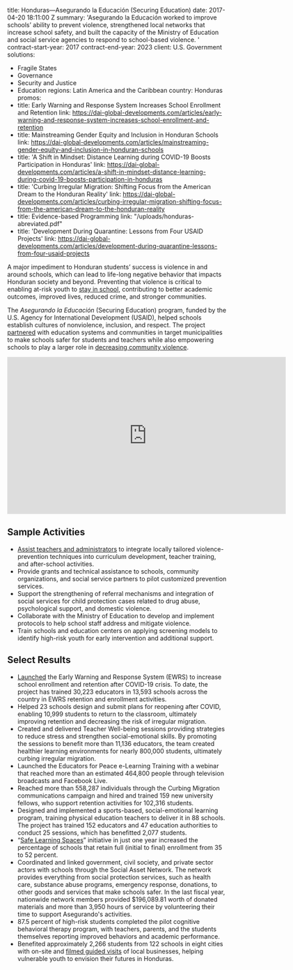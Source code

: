 
title: Honduras—Asegurando la Educación (Securing Education)
date: 2017-04-20 18:11:00 Z
summary: 'Asegurando la Educación worked to improve schools’ ability to prevent violence,
  strengthened local networks that increase school safety, and built the capacity
  of the Ministry of Education and social service agencies to respond to school-based
  violence. '
contract-start-year: 2017
contract-end-year: 2023
client: U.S. Government
solutions:
- Fragile States
- Governance
- Security and Justice
- Education
regions: Latin America and the Caribbean
country: Honduras
promos:
- title: Early Warning and Response System Increases School Enrollment and Retention
  link: https://dai-global-developments.com/articles/early-warning-and-response-system-increases-school-enrollment-and-retention
- title: Mainstreaming Gender Equity and Inclusion in Honduran Schools
  link: https://dai-global-developments.com/articles/mainstreaming-gender-equity-and-inclusion-in-honduran-schools
- title: 'A Shift in Mindset: Distance Learning during COVID-19 Boosts Participation
    in Honduras'
  link: https://dai-global-developments.com/articles/a-shift-in-mindset-distance-learning-during-covid-19-boosts-participation-in-honduras
- title: 'Curbing Irregular Migration: Shifting Focus from the American Dream to the
    Honduran Reality'
  link: https://dai-global-developments.com/articles/curbing-irregular-migration-shifting-focus-from-the-american-dream-to-the-honduran-reality
- title: Evidence-based Programming
  link: "/uploads/honduras-abreviated.pdf"
- title: 'Development During Quarantine: Lessons from Four USAID Projects'
  link: https://dai-global-developments.com/articles/development-during-quarantine-lessons-from-four-usaid-projects


A major impediment to Honduran students’ success is violence in and around schools, which can lead to life-long negative behavior that impacts Honduran society and beyond. Preventing that violence is critical to enabling at-risk youth to [stay in school](https://dai-global-developments.com/articles/safe-learning-spaces-in-honduras-curb-undocumented-migration), contributing to better academic outcomes, improved lives, reduced crime, and stronger communities.

The *Asegurando la Educación* (Securing Education) program, funded by the U.S. Agency for International Development (USAID), helped schools establish cultures of nonviolence, inclusion, and respect. The project [partnered]((https://eccnetwork.net/peer-violence-bullying/)) with education systems and communities in target municipalities to make schools safer for students and teachers while also empowering schools to play a larger role in [decreasing community violence](https://www.baselgovernance.org/blog/el-salvadors-rule-law-election-deserves-our-support-heres-how).

<iframe src="https://player.vimeo.com/video/340415699" width="640" height="360" frameborder="0" allow="autoplay; fullscreen" allowfullscreen></iframe>

## Sample Activities

* [Assist teachers and administrators](http://dai-global-developments.com/articles/baseline-study-prompts-school-officials-to-counter-violence-in-honduras/) to integrate locally tailored violence-prevention techniques into curriculum development, teacher training, and after-school activities.
* Provide grants and technical assistance to schools, community organizations, and social service partners to pilot customized prevention services.
* Support the strengthening of referral mechanisms and integration of social services for child protection cases related to drug abuse, psychological support, and domestic violence.
* Collaborate with the Ministry of Education to develop and implement protocols to help school staff address and mitigate violence.
* Train schools and education centers on applying screening models to identify high-risk youth for early intervention and additional support.

## Select Results

* [Launched](https://dai-global-developments.com/articles/early-warning-and-response-system-increases-school-enrollment-and-retention) the Early Warning and Response System (EWRS) to increase school enrollment and retention after COVID-19 crisis. To date, the project has trained 30,223 educators in 13,593 schools across the country in EWRS retention and enrollment activities.
* Helped 23 schools design and submit plans for reopening after COVID, enabling 10,999 students to return to the classroom, ultimately improving retention and decreasing the risk of irregular migration.
* Created and delivered Teacher Well-being sessions providing strategies to reduce stress and strengthen social-emotional skills. By promoting the sessions to benefit more than 11,136 educators, the team created healthier learning environments for nearly 800,000 students, ultimately curbing irregular migration.
* Launched the Educators for Peace e-Learning Training with a webinar that reached more than an estimated 464,800 people through television broadcasts and Facebook Live.
* Reached more than 558,287 individuals through the Curbing Migration communications campaign and hired and trained 159 new university fellows, who support retention activities for 102,316 students.
* Designed and implemented a sports-based, social-emotional learning program, training physical education teachers to deliver it in 88 schools. The project has trained 152 educators and 47 education authorities to conduct 25 sessions, which has benefitted 2,077 students.
* “[Safe Learning Spaces](https://dai-global-developments.com/articles/safe-learning-spaces-in-honduras-curb-undocumented-migration)” initiative in just one year increased the percentage of schools that retain full (initial to final) enrollment from 35 to 52 percent.
* Coordinated and linked government, civil society, and private sector actors with schools through the Social Asset Network. The network provides everything from social protection services, such as health care, substance abuse programs, emergency response, donations, to other goods and services that make schools safer. In the last fiscal year, nationwide network members provided $196,089.81 worth of donated materials and more than 3,950 hours of service by volunteering their time to support Asegurando's activities.
* 87.5 percent of high-risk students completed the pilot cognitive behavioral therapy program, with teachers, parents, and the students themselves reporting improved behaviors and academic performance.
* Benefited approximately 2,266 students from 122 schools in eight cities with on-site and [filmed guided visits](https://www.youtube.com/playlist?list=PLUkTqAE0ApJWCEn1qTjeP08HunMQSl-e0) of local businesses, helping vulnerable youth to envision their futures in Honduras.
